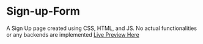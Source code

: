 # Sign-up-Form
A Sign Up page created using CSS, HTML, and JS. No actual functionalities or any backends are implemented
[Live Preview Here](https://jianhua-deng.github.io/Sign-up-Form/)